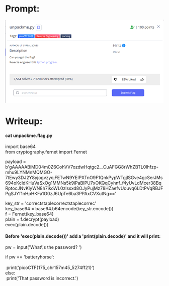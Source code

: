 <h1>
  Prompt:
</h1>

![alt text](prompt.png)

<h1>
  Writeup:
</h1>

<h4>cat unpackme.flag.py</h4>

<p>
  import base64<br>
  from cryptography.fernet import Fernet



  payload = b'gAAAAABiMD04m0Z6CohVV7ozdwHqtgc2__CuAFGG8rWhZBTL0lhfzp-mhu9LYNMnMQMGO-7tEwy3DJ2Y8yjogvzyojFETwN9YEIPXTnO9F1QnkPypWTgjISGve4gcSerJMs694oKcIdKHuVaSxOg1MMNs5k9iPaBIPU7xOKQqCyhnf_f4yUvLdMcer38BqRptocJNvKlyWN8h7ikoWL0zlssxd8OJyPujMz78HZaefvUouvq6LDtPVqRBJFPgSJYf1nHpHKFa1O0zJ6UpTe6ba3PPAxCVXutNg=='

  key_str = 'correctstaplecorrectstaplecorrec'<br>
  key_base64 = base64.b64encode(key_str.encode())<br>
  f = Fernet(key_base64)<br>
  plain = f.decrypt(payload)<br>
  exec(plain.decode())<br>
</p>

<h4>Before 'exec(plain.decode())' add a 'print(plain.decode)' and it will print:</h4>
<p>
  pw = input('What\'s the password? ')

  if pw == 'batteryhorse':<br>  
  &nbsp;print('picoCTF{175_chr157m45_5274ff21}')<br>
  else:<br>
  &nbsp;print('That password is incorrect.')
</p>
